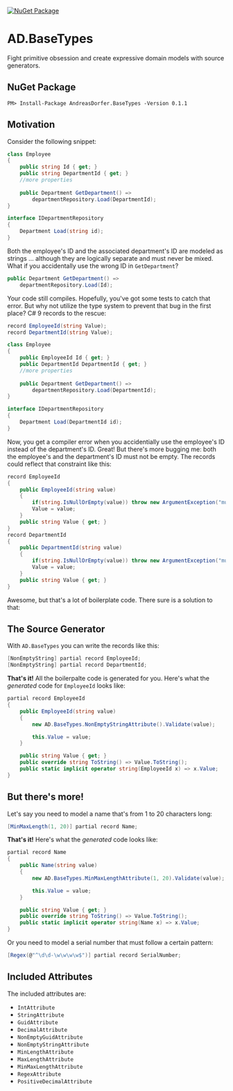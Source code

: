 [![NuGet Package](https://img.shields.io/nuget/v/AndreasDorfer.BaseTypes.svg)](https://www.nuget.org/packages/AndreasDorfer.BaseTypes/)
# AD.BaseTypes
Fight primitive obsession and create expressive domain models with source generators.
## NuGet Package
    PM> Install-Package AndreasDorfer.BaseTypes -Version 0.1.1
## Motivation
Consider the following snippet:
```csharp
class Employee
{
    public string Id { get; }
    public string DepartmentId { get; }
    //more properties
    
    public Department GetDepartment() =>
        departmentRepository.Load(DepartmentId);
}

interface IDepartmentRepository
{
    Department Load(string id);
}
```
Both the employee's ID and the associated department's ID are modeled as strings ... although they are logically separate and must never be mixed. What if you accidentally use the wrong ID in `GetDepartment`?
```csharp
public Department GetDepartment() =>
    departmentRepository.Load(Id);
```
Your code still compiles. Hopefully, you've got some tests to catch that error. But why not utilize the type system to prevent that bug in the first place? C# 9 records to the rescue:
```csharp
record EmployeeId(string Value);
record DepartmentId(string Value);

class Employee
{
    public EmployeeId Id { get; }
    public DepartmentId DepartmentId { get; }
    //more properties
    
    public Department GetDepartment() =>
        departmentRepository.Load(DepartmentId);
}

interface IDepartmentRepository
{
    Department Load(DepartmentId id);
}
```
Now, you get a compiler error when you accidentially use the employee's ID instead of the department's ID. Great! But there's more bugging me: both the employee's and the department's ID must not be empty. The records could reflect that constraint like this:
```csharp
record EmployeeId
{
    public EmployeeId(string value)
    {
        if(string.IsNullOrEmpty(value)) throw new ArgumentException("must not be empty");
        Value = value;
    }
    public string Value { get; }
}
record DepartmentId
{
    public DepartmentId(string value)
    {
        if(string.IsNullOrEmpty(value)) throw new ArgumentException("must not be empty");
        Value = value;
    }
    public string Value { get; }
}
```
Awesome, but that's a lot of boilerplate code. There sure is a solution to that:
## The Source Generator
With `AD.BaseTypes` you can write the records like this:
```csharp
[NonEmptyString] partial record EmployeeId;
[NonEmptyString] partial record DepartmentId;
```
**That's it!** All the boilerpalte code is generated for you. Here's what the *generated* code for `EmployeeId` looks like:
```csharp
partial record EmployeeId
{
    public EmployeeId(string value)
    {
        new AD.BaseTypes.NonEmptyStringAttribute().Validate(value);

        this.Value = value;
    }

    public string Value { get; }
    public override string ToString() => Value.ToString();
    public static implicit operator string(EmployeeId x) => x.Value;
}
```
## But there's more!
Let's say you need to model a name that's from 1 to 20 characters long:
```csharp
[MinMaxLength(1, 20)] partial record Name;
```
**That's it!** Here's what the *generated* code looks like:
```csharp
partial record Name
{
    public Name(string value)
    {
        new AD.BaseTypes.MinMaxLengthAttribute(1, 20).Validate(value);

        this.Value = value;
    }

    public string Value { get; }
    public override string ToString() => Value.ToString();
    public static implicit operator string(Name x) => x.Value;
}
```
Or you need to model a serial number that must follow a certain pattern:
```csharp
[Regex(@"^\d\d-\w\w\w\w$")] partial record SerialNumber;
```
## Included Attributes
The included attributes are:
- `IntAttribute`
- `StringAttribute`
- `GuidAttribute`
- `DecimalAttribute`
- `NonEmptyGuidAttribute`
- `NonEmptyStringAttribute`
- `MinLengthAttribute`
- `MaxLengthAttribute`
- `MinMaxLengthAttribute`
- `RegexAttribute`
- `PositiveDecimalAttribute`
